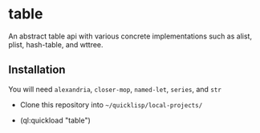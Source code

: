 # table
An abstract table api with various concrete implementations such as alist, plist, hash-table, and wttree.

## Installation

You will need `alexandria`, `closer-mop`, `named-let`, `series`, and `str`

 - Clone this repository into `~/quicklisp/local-projects/`

 - (ql:quickload "table")
